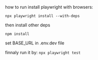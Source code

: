 how to run
install playwright with browsers:

`npx playwright install --with-deps`

then install other deps

`npm install`

set BASE_URL in .env.dev file

finnaly run it by:
`npx playwright test`
